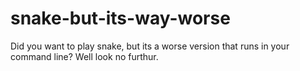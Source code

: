 # snake-but-its-way-worse
Did you want to play snake, but its a worse version that runs in your command line? Well look no furthur. 
